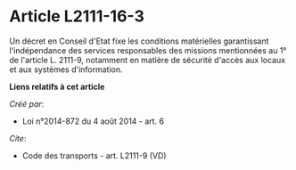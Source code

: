 # Article L2111-16-3

Un décret en Conseil d'Etat fixe les conditions matérielles garantissant l'indépendance des services responsables des
missions mentionnées au 1° de l'article L. 2111-9, notamment en matière de sécurité d'accès aux locaux et aux systèmes
d'information.

**Liens relatifs à cet article**

_Créé par_:

  - Loi n°2014-872 du 4 août 2014 - art. 6

_Cite_:

  - Code des transports - art. L2111-9 (VD)
